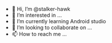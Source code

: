 - 👋 Hi, I’m @stalker-hawk
- 👀 I’m interested in ...
- 🌱 I’m currently learning Android studio
- 💞️ I’m looking to collaborate on ...
- 📫 How to reach me ...

<!---
stalker-hawk/stalker-hawk is a ✨ special ✨ repository because its `README.md` (this file) appears on your GitHub profile.
You can click the Preview link to take a look at your changes.
--->
